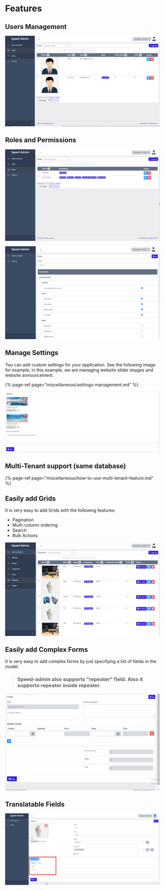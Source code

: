 # Features

## Users Management

![](.gitbook/assets/users-management.png)

## Roles and Permissions

![Roles Grid](.gitbook/assets/roles-grid.png)

![Roles Form](.gitbook/assets/roles-form.png)

## Manage Settings

You can add custom settings for your application. See the following image for example, in this example, we are managing website slider images and website announcement.

{% page-ref page="miscellaneous/settings-management.md" %}



![](.gitbook/assets/settings.png)

## Multi-Tenant support \(same database\)

{% page-ref page="miscellaneous/how-to-use-multi-tenant-feature.md" %}



## Easily add Grids

It is very easy to add Grids with the following features:

* Pagination
* Multi-column ordering
* Search
* Bulk Actions

![](.gitbook/assets/grid.png)

## Easily add Complex Forms

It is very easy to add complex forms by just specifying a list of fields in the model.

> ### Speed-admin also supports "repeater" field. Also it supports repeater inside repeater.

![](.gitbook/assets/orders_form.gif)

## Translatable Fields

![](.gitbook/assets/form_pic.png)

